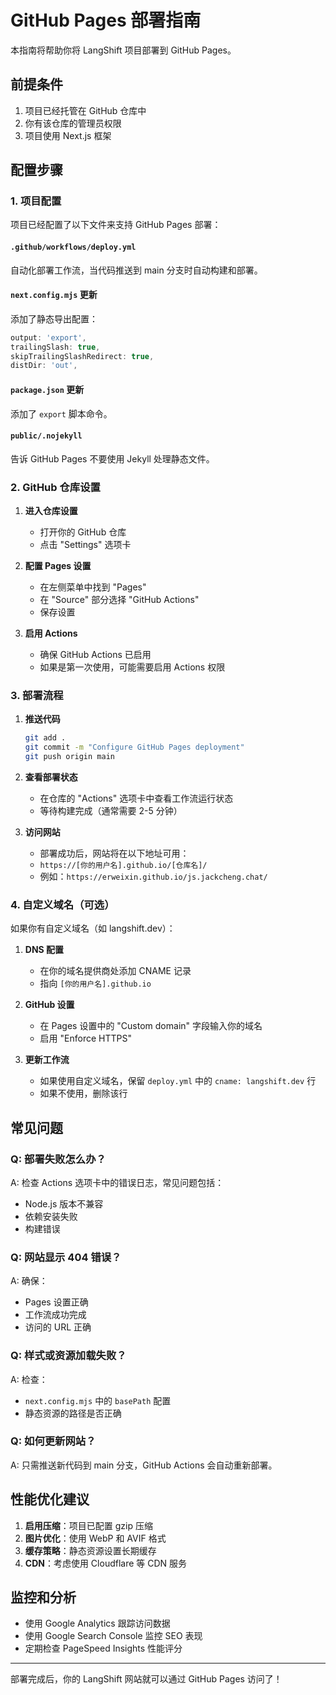 # GitHub Pages 部署指南

本指南将帮助你将 LangShift 项目部署到 GitHub Pages。

## 前提条件

1. 项目已经托管在 GitHub 仓库中
2. 你有该仓库的管理员权限
3. 项目使用 Next.js 框架

## 配置步骤

### 1. 项目配置

项目已经配置了以下文件来支持 GitHub Pages 部署：

#### `.github/workflows/deploy.yml`
自动化部署工作流，当代码推送到 main 分支时自动构建和部署。

#### `next.config.mjs` 更新
添加了静态导出配置：
```javascript
output: 'export',
trailingSlash: true,
skipTrailingSlashRedirect: true,
distDir: 'out',
```

#### `package.json` 更新
添加了 `export` 脚本命令。

#### `public/.nojekyll`
告诉 GitHub Pages 不要使用 Jekyll 处理静态文件。

### 2. GitHub 仓库设置

1. **进入仓库设置**
   - 打开你的 GitHub 仓库
   - 点击 "Settings" 选项卡

2. **配置 Pages 设置**
   - 在左侧菜单中找到 "Pages"
   - 在 "Source" 部分选择 "GitHub Actions"
   - 保存设置

3. **启用 Actions**
   - 确保 GitHub Actions 已启用
   - 如果是第一次使用，可能需要启用 Actions 权限

### 3. 部署流程

1. **推送代码**
   ```bash
   git add .
   git commit -m "Configure GitHub Pages deployment"
   git push origin main
   ```

2. **查看部署状态**
   - 在仓库的 "Actions" 选项卡中查看工作流运行状态
   - 等待构建完成（通常需要 2-5 分钟）

3. **访问网站**
   - 部署成功后，网站将在以下地址可用：
   - `https://[你的用户名].github.io/[仓库名]/`
   - 例如：`https://erweixin.github.io/js.jackcheng.chat/`

### 4. 自定义域名（可选）

如果你有自定义域名（如 langshift.dev）：

1. **DNS 配置**
   - 在你的域名提供商处添加 CNAME 记录
   - 指向 `[你的用户名].github.io`

2. **GitHub 设置**
   - 在 Pages 设置中的 "Custom domain" 字段输入你的域名
   - 启用 "Enforce HTTPS"

3. **更新工作流**
   - 如果使用自定义域名，保留 `deploy.yml` 中的 `cname: langshift.dev` 行
   - 如果不使用，删除该行

## 常见问题

### Q: 部署失败怎么办？
A: 检查 Actions 选项卡中的错误日志，常见问题包括：
- Node.js 版本不兼容
- 依赖安装失败
- 构建错误

### Q: 网站显示 404 错误？
A: 确保：
- Pages 设置正确
- 工作流成功完成
- 访问的 URL 正确

### Q: 样式或资源加载失败？
A: 检查：
- `next.config.mjs` 中的 `basePath` 配置
- 静态资源的路径是否正确

### Q: 如何更新网站？
A: 只需推送新代码到 main 分支，GitHub Actions 会自动重新部署。

## 性能优化建议

1. **启用压缩**：项目已配置 gzip 压缩
2. **图片优化**：使用 WebP 和 AVIF 格式
3. **缓存策略**：静态资源设置长期缓存
4. **CDN**：考虑使用 Cloudflare 等 CDN 服务

## 监控和分析

- 使用 Google Analytics 跟踪访问数据
- 使用 Google Search Console 监控 SEO 表现
- 定期检查 PageSpeed Insights 性能评分

---

部署完成后，你的 LangShift 网站就可以通过 GitHub Pages 访问了！